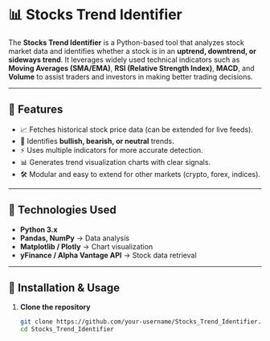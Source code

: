 # 📊 Stocks Trend Identifier  

The **Stocks Trend Identifier** is a Python-based tool that analyzes stock market data and identifies whether a stock is in an **uptrend, downtrend, or sideways trend**. It leverages widely used technical indicators such as **Moving Averages (SMA/EMA)**, **RSI (Relative Strength Index)**, **MACD**, and **Volume** to assist traders and investors in making better trading decisions.  

---

## 🚀 Features  
- 📈 Fetches historical stock price data (can be extended for live feeds).  
- 🔎 Identifies **bullish, bearish, or neutral** trends.  
- ⚡ Uses multiple indicators for more accurate detection.  
- 📊 Generates trend visualization charts with clear signals.  
- 🛠️ Modular and easy to extend for other markets (crypto, forex, indices).  

---

## 🔧 Technologies Used  
- **Python 3.x**  
- **Pandas, NumPy** → Data analysis  
- **Matplotlib / Plotly** → Chart visualization  
- **yFinance / Alpha Vantage API** → Stock data retrieval  

---

## 📂 Installation & Usage  

1. **Clone the repository**  
   ```bash
   git clone https://github.com/your-username/Stocks_Trend_Identifier.git
   cd Stocks_Trend_Identifier
